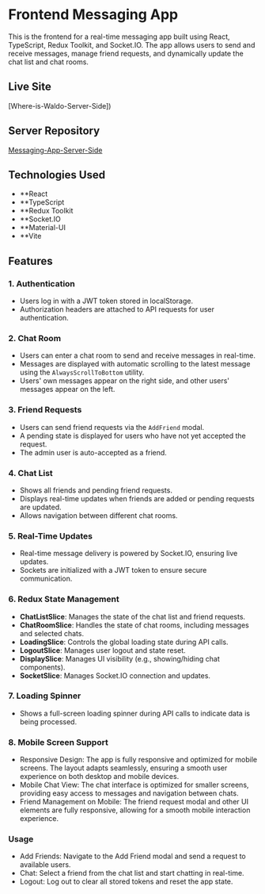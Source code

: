 # Frontend Messaging App

This is the frontend for a real-time messaging app built using React, TypeScript, Redux Toolkit, and Socket.IO. The app allows users to send and receive messages, manage friend requests, and dynamically update the chat list and chat rooms.

## Live Site
[Where-is-Waldo-Server-Side])


## Server Repository
[Messaging-App-Server-Side](https://github.com/mpapila/Messaging-App-Server-Side)

## Technologies Used

- **React
- **TypeScript
- **Redux Toolkit
- **Socket.IO
- **Material-UI
- **Vite

## Features

### 1. Authentication
- Users log in with a JWT token stored in localStorage.
- Authorization headers are attached to API requests for user authentication.

### 2. Chat Room
- Users can enter a chat room to send and receive messages in real-time.
- Messages are displayed with automatic scrolling to the latest message using the `AlwaysScrollToBottom` utility.
- Users' own messages appear on the right side, and other users' messages appear on the left.

### 3. Friend Requests
- Users can send friend requests via the `AddFriend` modal.
- A pending state is displayed for users who have not yet accepted the request.
- The admin user is auto-accepted as a friend.

### 4. Chat List
- Shows all friends and pending friend requests.
- Displays real-time updates when friends are added or pending requests are updated.
- Allows navigation between different chat rooms.

### 5. Real-Time Updates
- Real-time message delivery is powered by Socket.IO, ensuring live updates.
- Sockets are initialized with a JWT token to ensure secure communication.

### 6. Redux State Management
- **ChatListSlice**: Manages the state of the chat list and friend requests.
- **ChatRoomSlice**: Handles the state of chat rooms, including messages and selected chats.
- **LoadingSlice**: Controls the global loading state during API calls.
- **LogoutSlice**: Manages user logout and state reset.
- **DisplaySlice**: Manages UI visibility (e.g., showing/hiding chat components).
- **SocketSlice**: Manages Socket.IO connection and updates.

### 7. Loading Spinner
- Shows a full-screen loading spinner during API calls to indicate data is being processed.

### 8. Mobile Screen Support
- Responsive Design: The app is fully responsive and optimized for mobile screens. The layout adapts seamlessly, ensuring a smooth user experience on both desktop and mobile devices.
- Mobile Chat View: The chat interface is optimized for smaller screens, providing easy access to messages and navigation between chats.
- Friend Management on Mobile: The friend request modal and other UI elements are fully responsive, allowing for a smooth mobile interaction experience.

### Usage
- Add Friends: Navigate to the Add Friend modal and send a request to available users.
- Chat: Select a friend from the chat list and start chatting in real-time.
- Logout: Log out to clear all stored tokens and reset the app state.
